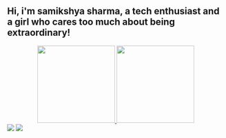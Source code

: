 ## Hi, i'm samikshya sharma, a tech enthusiast and a girl who cares too much about being extraordinary!
<div align="center">
  <a href="https://github.com/samikshyash">
  <img height="180em" src="https://github-readme-stats.vercel.app/api?username=samikshyash&show_icons=true&theme=dracula&include_all_commits=true&count_private=true"/>
  <img height="180em" src="https://github-readme-stats.vercel.app/api/top-langs/?username=samikshyash&layout=compact&langs_count=7&theme=dracula"/>
</div>  <a href="https://youtube.com/channel/UCvDZmOLRHNG2NIddal6c3KA" target="_blank"><img src="https://img.shields.io/badge/YouTube-FF0000?style=for-the-badge&logo=youtube&logoColor=white" target="_blank"></a>
  <a href="mailto:isamikshyasharma92@gmail.com">
  <img src="https://img.shields.io/badge/Gmail-D14836?style=for-the-badge&logo=gmail&logoColor=white">
</a>
</div>
 
